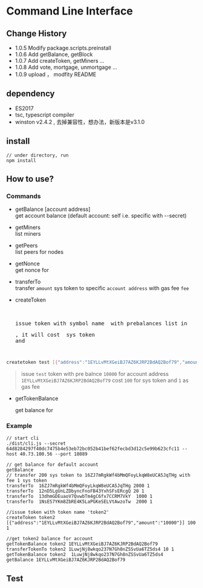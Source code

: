 # Command Line Interface

## Change History
- 1.0.5 Modify package.scripts.preinstall
- 1.0.6 Add getBalance, getBlock
- 1.0.7 Add createToken, getMiners ...
- 1.0.8 Add vote, mortgage, unmortgage ...
- 1.0.9 upload ， modfity README

## dependency
- ES2017
- tsc, typescript compiler
- winston v2.4.2 , 去掉兼容性，想办法，新版本是v3.1.0

## install

```
// under directory, run
npm install

```

## How to use?

### Commands
* getBalance [account address]  
  get account balance (default account: self i.e. specific with --secret)

* getMiners  
  list miners

* getPeers  
  list peers for nodes

* getNonce <account address>  
  get nonce for <account address>

* transferTo <account address> <amount> <fee>  
  transfer `amount` sys token to specific `account address` with gas fee `fee`

* createToken <token symbol> <pre account address and balance list> <amount>  <fee>   
issue token with symbol name <token symbol> with prebalances list in <pre account address and balance list>, it will cost <amount> sys token and <fee>

```bash
createtoken test [{"address":"1EYLLvMtXGeiBJ7AZ6KJRP2BdAQ2Bof79","amount":"10000"}] 100 1
```

> issue `test` token with pre balnce `10000` for account address `1EYLLvMtXGeiBJ7AZ6KJRP2BdAQ2Bof79` cost `100` for sys token and `1` as gas fee 

* getTokenBalance <token symbol> <account address>

  get <token symbol> balance for <account address>

### Example

```
// start cli
./dist/cli.js --secret 64d8284297f40dc7475b4e53eb72bc052b41bef62fecbd3d12c5e99b623cfc11 --host 40.73.100.56 --port 18089

// get balance for default account
getBalance
// transfer 200 sys token to 16ZJ7mRgkWf4bMmQFoyLkqW8eUCA5JqTHg with fee 1 sys token
transferTo  16ZJ7mRgkWf4bMmQFoyLkqW8eUCA5JqTHg 2000 1
transferTo  12nD5LgUnLZDbyncFnoFB43YxhSFsERcgQ 20 1
transferTo  13dhmGDEuaoV7QvwbTm4gC6fx7CCRM7VkY  1000 1
transferTo  1NsES7YKm8ZbRE4K5LaPGKeSELVtAwzoTw  2000 1

//issue token with token name 'token2'
createToken token2 [{"address":"1EYLLvMtXGeiBJ7AZ6KJRP2BdAQ2Bof79","amount":"10000"}] 100 1

//get token2 balance for account
getTokenBalance token2 1EYLLvMtXGeiBJ7AZ6KJRP2BdAQ2Bof79
transferTokenTo token2 1LuwjNj8wkqo237N7Gh8nZSSvUa6TZ5ds4 10 1
getTokenBalance token2  1LuwjNj8wkqo237N7Gh8nZSSvUa6TZ5ds4
getBalance 1EYLLvMtXGeiBJ7AZ6KJRP2BdAQ2Bof79

```
## Test






